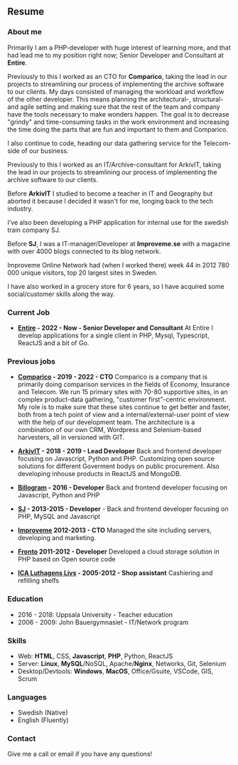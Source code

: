## Resume

### About me
Primarily I am a PHP-developer with huge interest of learning more, and that had lead me to my position right now; Senior Developer and Consultant at **Entire**.

    
Previously to this I worked as an CTO for **Comparico**, taking the lead in our projects to streamlining our process of implementing the archive software to our clients.
My days consisted of managing the workload and workflow of the other developer. This means planning the architectural-, structural- and agile setting and making sure that the rest of the team and company have the tools necessary to make wonders happen. 
The goal is to decrease "grindy" and time-consuming tasks in the work environment and increasing the time doing the parts that are fun and important to them and Comparico.

I also continue to code, heading our data gathering service for the Telecom-side of our business.

Previously to this I worked as an IT/Archive-consultant for ArkivIT, taking the lead in our projects to streamlining our process of implementing the archive software to our clients.

Before **ArkivIT** I studied to become a teacher in IT and Geography but aborted it because I decided it wasn't for me, longing back to the tech industry.
    
I’ve also been developing a PHP application for internal use for the swedish train company SJ.
    
Before **SJ**, I was a IT-manager/Developer at **Improveme.se** with a magazine with over 4000 blogs connected to its blog network.
    
Improveme Online Network had (when I worked there) week 44 in 2012 780 000 unique visitors, top 20 largest sites in Sweden.
    
I have also worked in a grocery store for 6 years, so I have acquired some social/customer skills along the way.
    

### Current Job

* **[Entire](http://entire.se/) - 2022 - Now - Senior Developer and Consultant** At Entire I develop applications for a single client in PHP, Mysql, Typescript, ReactJS and a bit of Go.


### Previous jobs

* **[Comparico](https://comparico.se) - 2019 - 2022 - CTO** Comparico is a company that is primarily doing comparison services in the fields of Economy, Insurance and Telecom.
  We run 15 primary sites with 70-80 supportive sites, in an complex product-data gathering, "customer first"-centric environment.
  My role is to make sure that these sites continue to get better and faster, both from a tech point of view and a internal/external-user point of view with the help of our development team. The architecture is a combination of our own CRM, Wordpress and Selenium-based harvesters, all in versioned with GIT.

* **[ArkivIT](http://arkivit.se) - 2018 - 2019 - Lead Developer** Back and frontend developer focusing on Javascript, Python and PHP. Customizing open source solutions for different Goverment bodys on public procurement. Also developing inhouse products in ReactJS and MongoDB.

* **[Billogram](http://billogram.com) - 2016 - Developer** Back and frontend developer focusing on Javascript, Python and PHP

* **[SJ](http://sj.se) - 2013-2015 - Developer** - Back and frontend developer focusing on PHP, MySQL and Javascript

* **[Improveme](http://improveme.se) 2012-2013 - CTO** Managed the site including servers, developing and marketing. 

* **[Fronto](http://www.fronto.se/) 2011-2012 - Developer** Developed a cloud storage solution in PHP based on Open source code

* **[ICA Luthagens Livs](https://www.ica.se/butiker/supermarket/uppsala/ica-supermarket-luthagens-livs-1495/start/) - 2005-2012 - Shop assistant** Cashiering and refilling shelfs

### Education
* 2016 - 2018: Uppsala University - Teacher education
* 2006 - 2009: John Bauergymnasiet - IT/Network program

### Skills
* Web: **HTML**, CSS, **Javascript**, **PHP**, Python, ReactJS
* Server: **Linux**, **MySQL**/NoSQL, Apache/**Nginx**, Networks, Git, Selenium
* Desktop/Devtools: **Windows**, **MacOS**, Office/Gsuite, VSCode, GIS, Scrum

### Languages
* Swedish (Native)
* English (Fluently)

### Contact
Give me a call or email if you have any questions!
